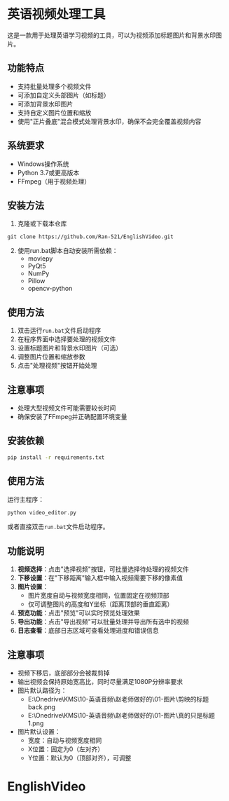 # 英语视频处理工具

这是一款用于处理英语学习视频的工具，可以为视频添加标题图片和背景水印图片。

## 功能特点

- 支持批量处理多个视频文件
- 可添加自定义头部图片（如标题）
- 可添加背景水印图片
- 支持自定义图片位置和缩放
- 使用"正片叠底"混合模式处理背景水印，确保不会完全覆盖视频内容

## 系统要求

- Windows操作系统
- Python 3.7或更高版本
- FFmpeg（用于视频处理）

## 安装方法

1. 克隆或下载本仓库
```
git clone https://github.com/Ran-521/EnglishVideo.git
```

2. 使用run.bat脚本自动安装所需依赖：
   - moviepy
   - PyQt5
   - NumPy
   - Pillow
   - opencv-python

## 使用方法

1. 双击运行`run.bat`文件启动程序
2. 在程序界面中选择要处理的视频文件
3. 设置标题图片和背景水印图片（可选）
4. 调整图片位置和缩放参数
5. 点击"处理视频"按钮开始处理

## 注意事项

- 处理大型视频文件可能需要较长时间
- 确保安装了FFmpeg并正确配置环境变量

## 安装依赖

```bash
pip install -r requirements.txt
```

## 使用方法

运行主程序：

```bash
python video_editor.py
```

或者直接双击`run.bat`文件启动程序。

## 功能说明

1. **视频选择**：点击"选择视频"按钮，可批量选择待处理的视频文件
2. **下移设置**：在"下移距离"输入框中输入视频需要下移的像素值
3. **图片设置**：
   - 图片宽度自动与视频宽度相同，位置固定在视频顶部
   - 仅可调整图片的高度和Y坐标（距离顶部的垂直距离）
4. **预览功能**：点击"预览"可以实时预览处理效果
5. **导出功能**：点击"导出视频"可以批量处理并导出所有选中的视频
6. **日志查看**：底部日志区域可查看处理进度和错误信息

## 注意事项

- 视频下移后，底部部分会被裁剪掉
- 输出视频会保持原始宽高比，同时尽量满足1080P分辨率要求
- 图片默认路径为：
  - E:\Onedrive\KMS\10-英语音频\赵老师做好的\01-图片\剪映的标题back.png
  - E:\Onedrive\KMS\10-英语音频\赵老师做好的\01-图片\真的只是标题1.png
- 图片默认设置：
  - 宽度：自动与视频宽度相同
  - X位置：固定为0（左对齐）
  - Y位置：默认为0（顶部对齐），可调整

#  E n g l i s h V i d e o 
 
 